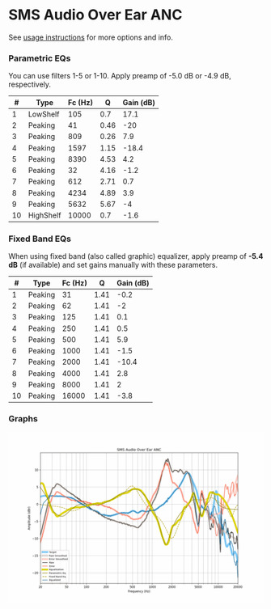 # SMS Audio Over Ear ANC
See [usage instructions](https://github.com/jaakkopasanen/AutoEq#usage) for more options and info.

### Parametric EQs
You can use filters 1-5 or 1-10. Apply preamp of -5.0 dB or -4.9 dB, respectively.

|   # | Type      |   Fc (Hz) |    Q |   Gain (dB) |
|-----|-----------|-----------|------|-------------|
|   1 | LowShelf  |       105 | 0.7  |        17.1 |
|   2 | Peaking   |        41 | 0.46 |       -20   |
|   3 | Peaking   |       809 | 0.26 |         7.9 |
|   4 | Peaking   |      1597 | 1.15 |       -18.4 |
|   5 | Peaking   |      8390 | 4.53 |         4.2 |
|   6 | Peaking   |        32 | 4.16 |        -1.2 |
|   7 | Peaking   |       612 | 2.71 |         0.7 |
|   8 | Peaking   |      4234 | 4.89 |         3.9 |
|   9 | Peaking   |      5632 | 5.67 |        -4   |
|  10 | HighShelf |     10000 | 0.7  |        -1.6 |

### Fixed Band EQs
When using fixed band (also called graphic) equalizer, apply preamp of **-5.4 dB** (if available) and set gains manually with these parameters.

|   # | Type    |   Fc (Hz) |    Q |   Gain (dB) |
|-----|---------|-----------|------|-------------|
|   1 | Peaking |        31 | 1.41 |        -0.2 |
|   2 | Peaking |        62 | 1.41 |        -2   |
|   3 | Peaking |       125 | 1.41 |         0.1 |
|   4 | Peaking |       250 | 1.41 |         0.5 |
|   5 | Peaking |       500 | 1.41 |         5.9 |
|   6 | Peaking |      1000 | 1.41 |        -1.5 |
|   7 | Peaking |      2000 | 1.41 |       -10.4 |
|   8 | Peaking |      4000 | 1.41 |         2.8 |
|   9 | Peaking |      8000 | 1.41 |         2   |
|  10 | Peaking |     16000 | 1.41 |        -3.8 |

### Graphs
![](./SMS%20Audio%20Over%20Ear%20ANC.png)
